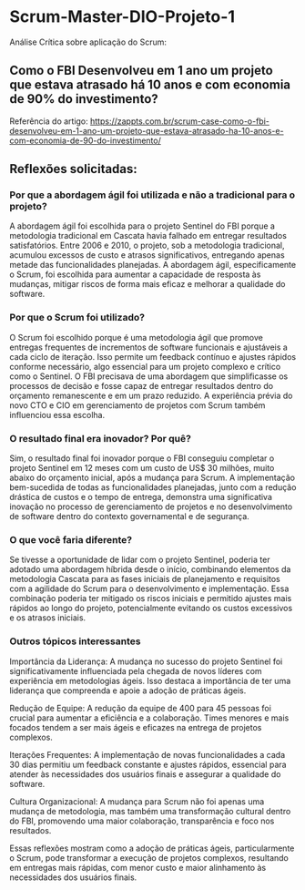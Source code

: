 # Scrum-Master-DIO-Projeto-1
Análise Crítica sobre aplicação do Scrum:
## Como o FBI Desenvolveu em 1 ano um projeto que estava atrasado há 10 anos e com economia de 90% do investimento?
Referência do artigo: https://zappts.com.br/scrum-case-como-o-fbi-desenvolveu-em-1-ano-um-projeto-que-estava-atrasado-ha-10-anos-e-com-economia-de-90-do-investimento/

## Reflexões solicitadas:

### Por que a abordagem ágil foi utilizada e não a tradicional para o projeto?
A abordagem ágil foi escolhida para o projeto Sentinel do FBI porque a metodologia tradicional em Cascata havia falhado em entregar resultados satisfatórios. Entre 2006 e 2010, o projeto, sob a metodologia tradicional, acumulou excessos de custo e atrasos significativos, entregando apenas metade das funcionalidades planejadas. A abordagem ágil, especificamente o Scrum, foi escolhida para aumentar a capacidade de resposta às mudanças, mitigar riscos de forma mais eficaz e melhorar a qualidade do software. 

### Por que o Scrum foi utilizado?
O Scrum foi escolhido porque é uma metodologia ágil que promove entregas frequentes de incrementos de software funcionais e ajustáveis a cada ciclo de iteração. Isso permite um feedback contínuo e ajustes rápidos conforme necessário, algo essencial para um projeto complexo e crítico como o Sentinel. O FBI precisava de uma abordagem que simplificasse os processos de decisão e fosse capaz de entregar resultados dentro do orçamento remanescente e em um prazo reduzido. A experiência prévia do novo CTO e CIO em gerenciamento de projetos com Scrum também influenciou essa escolha.

### O resultado final era inovador? Por quê?
Sim, o resultado final foi inovador porque o FBI conseguiu completar o projeto Sentinel em 12 meses com um custo de US$ 30 milhões, muito abaixo do orçamento inicial, após a mudança para Scrum. A implementação bem-sucedida de todas as funcionalidades planejadas, junto com a redução drástica de custos e o tempo de entrega, demonstra uma significativa inovação no processo de gerenciamento de projetos e no desenvolvimento de software dentro do contexto governamental e de segurança.

### O que você faria diferente?
Se tivesse a oportunidade de lidar com o projeto Sentinel, poderia ter adotado uma abordagem híbrida desde o início, combinando elementos da metodologia Cascata para as fases iniciais de planejamento e requisitos com a agilidade do Scrum para o desenvolvimento e implementação. Essa combinação poderia ter mitigado os riscos iniciais e permitido ajustes mais rápidos ao longo do projeto, potencialmente evitando os custos excessivos e os atrasos iniciais.

### Outros tópicos interessantes
Importância da Liderança: A mudança no sucesso do projeto Sentinel foi significativamente influenciada pela chegada de novos líderes com experiência em metodologias ágeis. Isso destaca a importância de ter uma liderança que compreenda e apoie a adoção de práticas ágeis.

Redução de Equipe: A redução da equipe de 400 para 45 pessoas foi crucial para aumentar a eficiência e a colaboração. Times menores e mais focados tendem a ser mais ágeis e eficazes na entrega de projetos complexos.

Iterações Frequentes: A implementação de novas funcionalidades a cada 30 dias permitiu um feedback constante e ajustes rápidos, essencial para atender às necessidades dos usuários finais e assegurar a qualidade do software.

Cultura Organizacional: A mudança para Scrum não foi apenas uma mudança de metodologia, mas também uma transformação cultural dentro do FBI, promovendo uma maior colaboração, transparência e foco nos resultados.

Essas reflexões mostram como a adoção de práticas ágeis, particularmente o Scrum, pode transformar a execução de projetos complexos, resultando em entregas mais rápidas, com menor custo e maior alinhamento às necessidades dos usuários finais.
